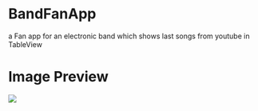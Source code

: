 # BandFanApp
a Fan app for an electronic band which shows last songs from youtube in TableView

# Image Preview
![](http://i.imgur.com/pliD2vo.png)
